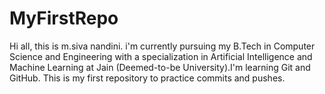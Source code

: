 # MyFirstRepo
Hi all, this is m.siva nandini. i'm currently pursuing my B.Tech in Computer Science and Engineering with a specialization in Artificial Intelligence and Machine Learning at Jain (Deemed-to-be University).I'm learning Git and GitHub. This is my first repository to practice commits and pushes.
